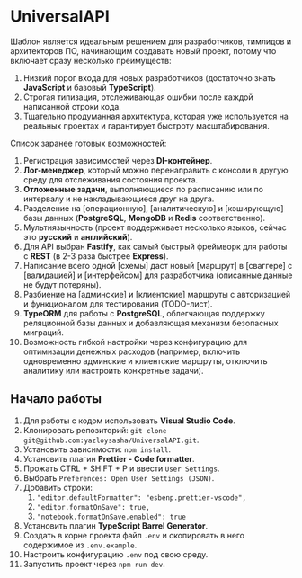# UniversalAPI
Шаблон является идеальным решением для разработчиков, тимлидов и архитекторов ПО, начинающим создавать новый проект, потому что включает сразу несколько преимуществ:
1. Низкий порог входа для новых разработчиков (достаточно знать **JavaScript** и базовый **TypeScript**).
2. Строгая типизация, отслеживающая ошибки после каждой написанной строки кода.
3. Тщательно продуманная архитектура, которая уже используется на реальных проектах и гарантирует быстроту масштабирования.

Список заранее готовых возможностей:
1. Регистрация зависимостей через **DI-контейнер**.
2. **Лог-менеджер**, который можно перенаправить с консоли в другую среду для отслеживания состояния проекта.
3. **Отложенные задачи**, выполняющиеся по расписанию или по интервалу и не накладывающиеся друг на друга.
4. Разделение на [операционную], [аналитическую] и [кэширующую] базы данных (**PostgreSQL**, **MongoDB** и **Redis** соответственно).
5. Мультиязычность (проект поддерживает несколько языков, сейчас это **русский** и **английский**).
6. Для API выбран **Fastify**, как самый быстрый фреймворк для работы с **REST** (в 2-3 раза быстрее **Express**).
7. Написание всего одной [схемы] даст новый [маршрут] в [сваггере] с [валидацией] и [интерфейсом] для разработчика (описанные данные не будут потеряны).
8. Разбиение на [админские] и [клиентские] маршруты с авторизацией и функционалом для тестирования (TODO-лист).
9. **TypeORM** для работы с **PostgreSQL**, облегчающая поддержку реляционной базы данных и добавляющая механизм безопасных миграций.
10. Возможность гибкой настройки через конфигурацию для оптимизации денежных расходов (например, включить одновременно админские и клиентские маршруты, отключить аналитику или настроить конкретные задачи).

## Начало работы
1. Для работы с кодом использовать **Visual Studio Code**.
2. Клонировать репозиторий: `git clone git@github.com:yazloysasha/UniversalAPI.git`.
3. Установить зависимости: `npm install`.
4. Установить плагин **Prettier - Code formatter**.
5. Прожать CTRL + SHIFT + P и ввести `User Settings`.
6. Выбрать `Preferences: Open User Settings (JSON)`.
7. Добавить строки:
    1. `"editor.defaultFormatter": "esbenp.prettier-vscode",`
    2. `"editor.formatOnSave": true,`
    3. `"notebook.formatOnSave.enabled": true`
8. Установить плагин **TypeScript Barrel Generator**.
9. Создать в корне проекта файл `.env` и скопировать в него содержимое из `.env.example`.
10. Настроить конфигурацию `.env` под свою среду.
11. Запустить проект через `npm run dev`.
